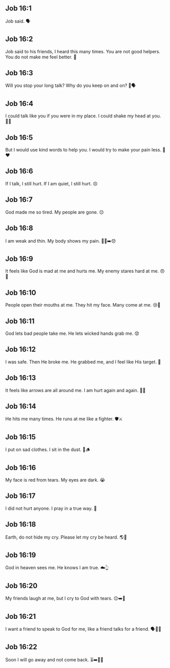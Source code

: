 ## Job 16:1
Job said. 🗣️
## Job 16:2
Job said to his friends, I heard this many times. You are not good helpers. You do not make me feel better. 🙁
## Job 16:3
Will you stop your long talk? Why do you keep on and on? 🛑🗣️
## Job 16:4
I could talk like you if you were in my place. I could shake my head at you. 🤦‍♂️
## Job 16:5
But I would use kind words to help you. I would try to make your pain less. 🤝❤️
## Job 16:6
If I talk, I still hurt. If I am quiet, I still hurt. 😣
## Job 16:7
God made me so tired. My people are gone. 😔
## Job 16:8
I am weak and thin. My body shows my pain. 🧍‍♂️➡️😞
## Job 16:9
It feels like God is mad at me and hurts me. My enemy stares hard at me. 😠👀
## Job 16:10
People open their mouths at me. They hit my face. Many come at me. 😢👊
## Job 16:11
God lets bad people take me. He lets wicked hands grab me. 😟
## Job 16:12
I was safe. Then He broke me. He grabbed me, and I feel like His target. 🎯
## Job 16:13
It feels like arrows are all around me. I am hurt again and again. 🏹😖
## Job 16:14
He hits me many times. He runs at me like a fighter. 🛡️⚔️
## Job 16:15
I put on sad clothes. I sit in the dust. 🥀🪵
## Job 16:16
My face is red from tears. My eyes are dark. 😭
## Job 16:17
I did not hurt anyone. I pray in a true way. 🙏
## Job 16:18
Earth, do not hide my cry. Please let my cry be heard. 🌎📣
## Job 16:19
God in heaven sees me. He knows I am true. ☁️👆
## Job 16:20
My friends laugh at me, but I cry to God with tears. 😔➡️🙏
## Job 16:21
I want a friend to speak to God for me, like a friend talks for a friend. 🗣️🤝🙏
## Job 16:22
Soon I will go away and not come back. ⏳➡️🚶‍♂️

